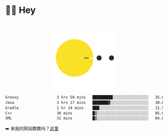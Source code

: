 
# 👋🏻 Hey
<div align="center">
	<br>
	<img src="https://raw.githubusercontent.com/Aniket965/Aniket965/master/pacman.svg?sanitize=true" width="200" height="200">
	<br>
</div>

<!--START_SECTION:waka-->

```txt
Groovy                 3 hrs 50 mins   █████████░░░░░░░░░░░░░░░░   35.81 %
Java                   3 hrs 17 mins   ███████▓░░░░░░░░░░░░░░░░░   30.66 %
Gradle                 1 hr 14 mins    ███░░░░░░░░░░░░░░░░░░░░░░   11.58 %
C++                    36 mins         █▒░░░░░░░░░░░░░░░░░░░░░░░   05.60 %
XML                    31 mins         █▒░░░░░░░░░░░░░░░░░░░░░░░   04.84 %
```

<!--END_SECTION:waka-->

 ➡️  来我的网站瞧瞧吗？[这里](https://www.shaolongfei.com)
